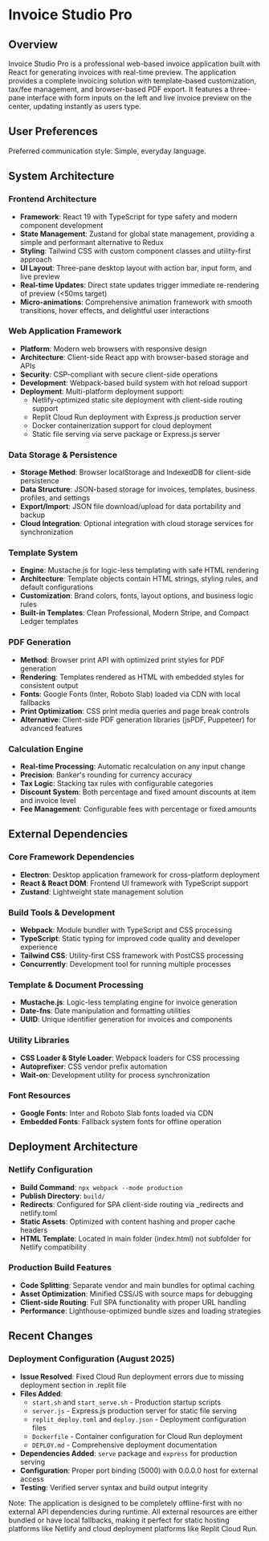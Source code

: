 # Invoice Studio Pro

## Overview

Invoice Studio Pro is a professional web-based invoice application built with React for generating invoices with real-time preview. The application provides a complete invoicing solution with template-based customization, tax/fee management, and browser-based PDF export. It features a three-pane interface with form inputs on the left and live invoice preview on the center, updating instantly as users type.

## User Preferences

Preferred communication style: Simple, everyday language.

## System Architecture

### Frontend Architecture
- **Framework**: React 19 with TypeScript for type safety and modern component development
- **State Management**: Zustand for global state management, providing a simple and performant alternative to Redux
- **Styling**: Tailwind CSS with custom component classes and utility-first approach
- **UI Layout**: Three-pane desktop layout with action bar, input form, and live preview
- **Real-time Updates**: Direct state updates trigger immediate re-rendering of preview (<50ms target)
- **Micro-animations**: Comprehensive animation framework with smooth transitions, hover effects, and delightful user interactions

### Web Application Framework
- **Platform**: Modern web browsers with responsive design
- **Architecture**: Client-side React app with browser-based storage and APIs
- **Security**: CSP-compliant with secure client-side operations
- **Development**: Webpack-based build system with hot reload support
- **Deployment**: Multi-platform deployment support:
  - Netlify-optimized static site deployment with client-side routing support
  - Replit Cloud Run deployment with Express.js production server
  - Docker containerization support for cloud deployment
  - Static file serving via serve package or Express.js server

### Data Storage & Persistence
- **Storage Method**: Browser localStorage and IndexedDB for client-side persistence
- **Data Structure**: JSON-based storage for invoices, templates, business profiles, and settings
- **Export/Import**: JSON file download/upload for data portability and backup
- **Cloud Integration**: Optional integration with cloud storage services for synchronization

### Template System
- **Engine**: Mustache.js for logic-less templating with safe HTML rendering
- **Architecture**: Template objects contain HTML strings, styling rules, and default configurations
- **Customization**: Brand colors, fonts, layout options, and business logic rules
- **Built-in Templates**: Clean Professional, Modern Stripe, and Compact Ledger templates

### PDF Generation
- **Method**: Browser print API with optimized print styles for PDF generation
- **Rendering**: Templates rendered as HTML with embedded styles for consistent output
- **Fonts**: Google Fonts (Inter, Roboto Slab) loaded via CDN with local fallbacks
- **Print Optimization**: CSS print media queries and page break controls
- **Alternative**: Client-side PDF generation libraries (jsPDF, Puppeteer) for advanced features

### Calculation Engine
- **Real-time Processing**: Automatic recalculation on any input change
- **Precision**: Banker's rounding for currency accuracy
- **Tax Logic**: Stacking tax rules with configurable categories
- **Discount System**: Both percentage and fixed amount discounts at item and invoice level
- **Fee Management**: Configurable fees with percentage or fixed amounts

## External Dependencies

### Core Framework Dependencies
- **Electron**: Desktop application framework for cross-platform deployment
- **React & React DOM**: Frontend UI framework with TypeScript support
- **Zustand**: Lightweight state management solution

### Build Tools & Development
- **Webpack**: Module bundler with TypeScript and CSS processing
- **TypeScript**: Static typing for improved code quality and developer experience
- **Tailwind CSS**: Utility-first CSS framework with PostCSS processing
- **Concurrently**: Development tool for running multiple processes

### Template & Document Processing
- **Mustache.js**: Logic-less templating engine for invoice generation
- **Date-fns**: Date manipulation and formatting utilities
- **UUID**: Unique identifier generation for invoices and components

### Utility Libraries
- **CSS Loader & Style Loader**: Webpack loaders for CSS processing
- **Autoprefixer**: CSS vendor prefix automation
- **Wait-on**: Development utility for process synchronization

### Font Resources
- **Google Fonts**: Inter and Roboto Slab fonts loaded via CDN
- **Embedded Fonts**: Fallback system fonts for offline operation

## Deployment Architecture

### Netlify Configuration
- **Build Command**: `npx webpack --mode production`
- **Publish Directory**: `build/`
- **Redirects**: Configured for SPA client-side routing via _redirects and netlify.toml
- **Static Assets**: Optimized with content hashing and proper cache headers
- **HTML Template**: Located in main folder (index.html) not subfolder for Netlify compatibility

### Production Build Features
- **Code Splitting**: Separate vendor and main bundles for optimal caching
- **Asset Optimization**: Minified CSS/JS with source maps for debugging
- **Client-side Routing**: Full SPA functionality with proper URL handling
- **Performance**: Lighthouse-optimized bundle sizes and loading strategies

## Recent Changes

### Deployment Configuration (August 2025)
- **Issue Resolved**: Fixed Cloud Run deployment errors due to missing deployment section in .replit file
- **Files Added**: 
  - `start.sh` and `start_serve.sh` - Production startup scripts
  - `server.js` - Express.js production server for static file serving
  - `replit_deploy.toml` and `deploy.json` - Deployment configuration files
  - `Dockerfile` - Container configuration for Cloud Run deployment
  - `DEPLOY.md` - Comprehensive deployment documentation
- **Dependencies Added**: `serve` package and `express` for production serving
- **Configuration**: Proper port binding (5000) with 0.0.0.0 host for external access
- **Testing**: Verified server syntax and build output integrity

Note: The application is designed to be completely offline-first with no external API dependencies during runtime. All external resources are either bundled or have local fallbacks, making it perfect for static hosting platforms like Netlify and cloud deployment platforms like Replit Cloud Run.